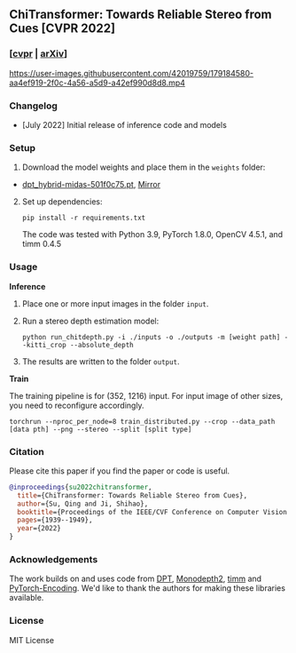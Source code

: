 ## ChiTransformer: Towards Reliable Stereo from Cues [CVPR 2022]

### [[cvpr](https://openaccess.thecvf.com/content/CVPR2022/html/Su_Chitransformer_Towards_Reliable_Stereo_From_Cues_CVPR_2022_paper.html) | [arXiv](https://arxiv.org/abs/2203.04554)]

[//]: # '<img width="1013" alt="image" src="https://user-images.githubusercontent.com/42019759/179230291-b3473a9c-763d-4776-9311-2f3de0d8d267.png">'

https://user-images.githubusercontent.com/42019759/179184580-aa4ef919-2f0c-4a56-a5d9-a42ef990d8d8.mp4

### Changelog
* [July 2022] Initial release of inference code and models



### Setup 

1) Download the model weights and place them in the `weights` folder:

- [dpt_hybrid-midas-501f0c75.pt](https://github.com/ISL-CV/Chi-Transformer/releases/download/1.0/chitransformer_kitti_301101.pt), [Mirror](https://drive.google.com/file/d/1_jLRcf96dnnzCz4F0pIQMvHy_TSVJ3p3/view?usp=sharing)


2) Set up dependencies: 

    ```shell
    pip install -r requirements.txt
    ```

   The code was tested with Python 3.9, PyTorch 1.8.0, OpenCV 4.5.1, and timm 0.4.5

### Usage 

**Inference**

1) Place one or more input images in the folder `input`.

2) Run a stereo depth estimation model:

    ```shell
    python run_chitdepth.py -i ./inputs -o ./outputs -m [weight path] --kitti_crop --absolute_depth 
    ```


3) The results are written to the folder `output`.


**Train**

The training pipeline is for (352, 1216) input. For input image of other sizes, you need to reconfigure accordingly.

   ```shell
   torchrun --nproc_per_node=8 train_distributed.py --crop --data_path [data pth] --png --stereo --split [split type]
   ```
    
### Citation

Please cite this paper if you find the paper or code is useful.
```bibtex
@inproceedings{su2022chitransformer,
  title={ChiTransformer: Towards Reliable Stereo from Cues},
  author={Su, Qing and Ji, Shihao},
  booktitle={Proceedings of the IEEE/CVF Conference on Computer Vision and Pattern Recognition},
  pages={1939--1949},
  year={2022}
}
```



### Acknowledgements

The work builds on and uses code from [DPT](https://github.com/isl-org/DPT.git), [Monodepth2](https://github.com/nianticlabs/monodepth2.git), [timm](https://github.com/rwightman/pytorch-image-models) and [PyTorch-Encoding](https://github.com/zhanghang1989/PyTorch-Encoding). We'd like to thank the authors for making these libraries available.

### License 

MIT License 
